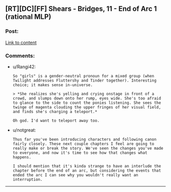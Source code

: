 ## [RT][DC][FF] Shears - Bridges, 11 - End of Arc 1 (rational MLP)

### Post:

[Link to content](http://www.fimfiction.net/story/300693/12/shears/bridges-11)

### Comments:

- u/Rangi42:
  ```
  So "girls" is a gender-neutral pronoun for a mixed group (when Twilight addresses Fluttershy and Tinder together). Interesting choice; it makes sense in-universe.

  > *She realizes she's yelling and crying onstage in front of a crowd, and slumps down onto her rump, eyes wide. She's too afraid to glance to the side to count the ponies listening. She sees the twinge of magenta clouding the upper fringes of her visual field, and finds she's charging a teleport.*

  Oh god. I'd want to teleport away too.
  ```

- u/notgreat:
  ```
  Thus far you've been introducing characters and following canon fairly closely. These next couple chapters I feel are going to really make or break the story. We've seen the changes you've made to everyone, and now it's time to see how that changes what happens.

  I should mention that it's kinda strange to have an interlude the chapter before the end of an arc, but considering the events that ended the arc I can see why you wouldn't really want an interruption.
  ```

---

